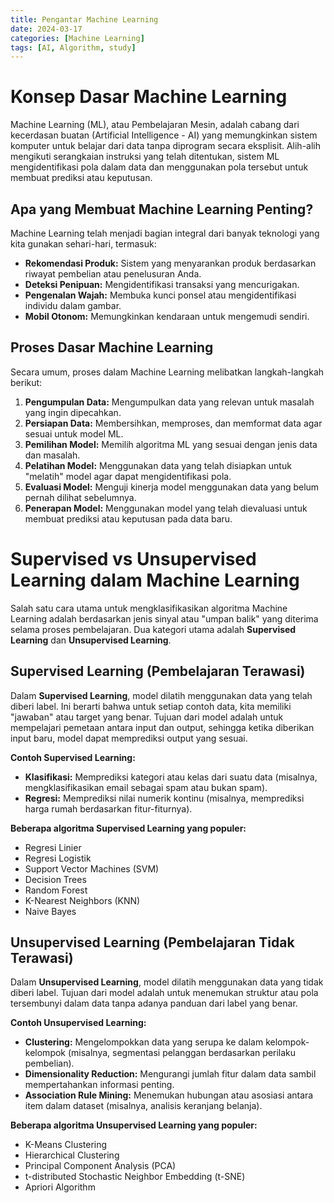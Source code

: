 ```yaml
---
title: Pengantar Machine Learning
date: 2024-03-17
categories: [Machine Learning]
tags: [AI, Algorithm, study]
---
```


# Konsep Dasar Machine Learning

Machine Learning (ML), atau Pembelajaran Mesin, adalah cabang dari kecerdasan buatan (Artificial Intelligence - AI) yang memungkinkan sistem komputer untuk belajar dari data tanpa diprogram secara eksplisit. Alih-alih mengikuti serangkaian instruksi yang telah ditentukan, sistem ML mengidentifikasi pola dalam data dan menggunakan pola tersebut untuk membuat prediksi atau keputusan.

## Apa yang Membuat Machine Learning Penting?

Machine Learning telah menjadi bagian integral dari banyak teknologi yang kita gunakan sehari-hari, termasuk:

* **Rekomendasi Produk:** Sistem yang menyarankan produk berdasarkan riwayat pembelian atau penelusuran Anda.
* **Deteksi Penipuan:** Mengidentifikasi transaksi yang mencurigakan.
* **Pengenalan Wajah:** Membuka kunci ponsel atau mengidentifikasi individu dalam gambar.
* **Mobil Otonom:** Memungkinkan kendaraan untuk mengemudi sendiri.

## Proses Dasar Machine Learning

Secara umum, proses dalam Machine Learning melibatkan langkah-langkah berikut:

1.  **Pengumpulan Data:** Mengumpulkan data yang relevan untuk masalah yang ingin dipecahkan.
2.  **Persiapan Data:** Membersihkan, memproses, dan memformat data agar sesuai untuk model ML.
3.  **Pemilihan Model:** Memilih algoritma ML yang sesuai dengan jenis data dan masalah.
4.  **Pelatihan Model:** Menggunakan data yang telah disiapkan untuk "melatih" model agar dapat mengidentifikasi pola.
5.  **Evaluasi Model:** Menguji kinerja model menggunakan data yang belum pernah dilihat sebelumnya.
6.  **Penerapan Model:** Menggunakan model yang telah dievaluasi untuk membuat prediksi atau keputusan pada data baru.

# Supervised vs Unsupervised Learning dalam Machine Learning

Salah satu cara utama untuk mengklasifikasikan algoritma Machine Learning adalah berdasarkan jenis sinyal atau "umpan balik" yang diterima selama proses pembelajaran. Dua kategori utama adalah **Supervised Learning** dan **Unsupervised Learning**.

## Supervised Learning (Pembelajaran Terawasi)

Dalam **Supervised Learning**, model dilatih menggunakan data yang telah diberi label. Ini berarti bahwa untuk setiap contoh data, kita memiliki "jawaban" atau target yang benar. Tujuan dari model adalah untuk mempelajari pemetaan antara input dan output, sehingga ketika diberikan input baru, model dapat memprediksi output yang sesuai.

**Contoh Supervised Learning:**

* **Klasifikasi:** Memprediksi kategori atau kelas dari suatu data (misalnya, mengklasifikasikan email sebagai spam atau bukan spam).
* **Regresi:** Memprediksi nilai numerik kontinu (misalnya, memprediksi harga rumah berdasarkan fitur-fiturnya).

**Beberapa algoritma Supervised Learning yang populer:**

* Regresi Linier
* Regresi Logistik
* Support Vector Machines (SVM)
* Decision Trees
* Random Forest
* K-Nearest Neighbors (KNN)
* Naive Bayes

## Unsupervised Learning (Pembelajaran Tidak Terawasi)

Dalam **Unsupervised Learning**, model dilatih menggunakan data yang tidak diberi label. Tujuan dari model adalah untuk menemukan struktur atau pola tersembunyi dalam data tanpa adanya panduan dari label yang benar.

**Contoh Unsupervised Learning:**

* **Clustering:** Mengelompokkan data yang serupa ke dalam kelompok-kelompok (misalnya, segmentasi pelanggan berdasarkan perilaku pembelian).
* **Dimensionality Reduction:** Mengurangi jumlah fitur dalam data sambil mempertahankan informasi penting.
* **Association Rule Mining:** Menemukan hubungan atau asosiasi antara item dalam dataset (misalnya, analisis keranjang belanja).

**Beberapa algoritma Unsupervised Learning yang populer:**

* K-Means Clustering
* Hierarchical Clustering
* Principal Component Analysis (PCA)
* t-distributed Stochastic Neighbor Embedding (t-SNE)
* Apriori Algorithm

